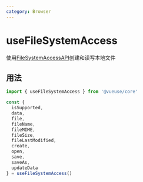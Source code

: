 ```yaml
---
category: Browser
---
```


# useFileSystemAccess

使用[FileSystemAccessAPI](https://developer.mozilla.org/en-US/docs/Web/API/File_System_Access_API)创建和读写本地文件

## 用法

```ts
import { useFileSystemAccess } from '@vueuse/core'

const {
  isSupported,
  data,
  file,
  fileName,
  fileMIME,
  fileSize,
  fileLastModified,
  create,
  open,
  save,
  saveAs,
  updateData
} = useFileSystemAccess()
```
